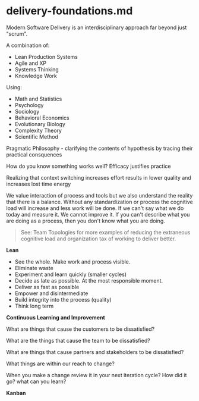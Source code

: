 # delivery-foundations.md

Modern Software Delivery is an interdisciplinary approach far beyond just "scrum". 

A combination of:

- Lean Production Systems
- Agile and XP
- Systems Thinking
- Knowledge Work

Using:

- Math and Statistics
- Psychology
- Sociology
- Behavioral Economics
- Evolutionary Biology
- Complexity Theory
- Scientific Method

Pragmatic Philosophy - clarifying the contents of hypothesis by tracing their practical consquences

How do you know something works well? Efficacy justifies practice

Realizing that context switching increases effort results in lower quality and increases lost time energy

We value interaction of process and tools but we also understand the reality that there is a balance. 
Without any standardization or process the cognitive load will increase and less work will be done. 
If we can't say what we do today and measure it. We cannot improve it. 
If you can't describe what you are doing as a process, then you don't know what you are doing.

> See: Team Topologies for more examples of reducing the extraneous cognitive load and organization tax of working to deliver better.

**Lean**

- See the whole. Make work and process visible.
- Eliminate waste
- Experiment and learn quickly (smaller cycles)
- Decide as late as possible. At the most responsible moment.
- Deliver as fast as possible
- Empower and disintermediate
- Build integrity into the process (quality)
- Think long term

**Continuous Learning and Improvement**

What are things that cause the customers to be dissatisfied?

What are the things that cause the team to be dissatisfied?

What are things that cause partners and stakeholders to be dissatisfied?

What things are within our reach to change?

When you make a change review it in your next iteration cycle? How did it go? what can you learn?

**Kanban**

